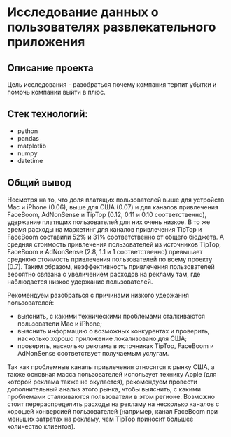 # Исследование данных о пользователях развлекательного приложения

## Описание проекта
Цель исследования - разобраться почему компания терпит убытки и помочь компании выйти в плюс.


## Стек технологий:
* python
* pandas
* matplotlib
* numpy
* datetime

## Общий вывод
Несмотря на то, что доля платящих пользователей выше для устройств Mac и iPhone (0.06), выше для США (0.07) и для каналов привлечения FaceBoom, AdNonSense и TipTop (0.12, 0.11 и 0.10 соответственно), удержание платящих пользователей для них очень низкое. В то же время расходы на маркетинг для каналов привлечения TipTop и FaceBoom составили 52% и 31% соответственно от общего бюджета. А средняя стоимость привлечения пользователей из источников TipTop, FaceBoom и AdNonSense (2.8, 1.1 и 1 соответственно) превышает среднюю стоимость привлечения пользователей по всему проекту (0.7). Таким образом, неэффективность привлечения пользователей вероятно связана с увеличением расходов на рекламу там, где наблюдается низкое удержание пользователей.

Рекомендуем разобраться с причинами низкого удержания пользователей:
* выяснить, с какими техническими проблемами сталкиваются пользователи Mac и iPhone;
* выяснить информацию о возможных конкурентах и проверить, насколько хорошо приложение локализовано для США;
* проверить, насколько реклама в источниках TipTop, FaceBoom и AdNonSense соответствует получаемым услугам.

Так как проблемные каналы привлечения относятся к рынку США, а также основная масса пользователей использует технику Apple (для которой реклама также не окупается), рекомендуем провести дополнительный анализ этого рынка, чтобы выяснить, с какими проблемами сталкиваются пользователи в этом регионе. Возможно стоит перераспределить расходы на рекламу на несколько каналов с хорошей конверсией пользователей (например, канал FaceBoom при меньших затратах на рекламу, чем TipTop приносит большее количество клиентов).